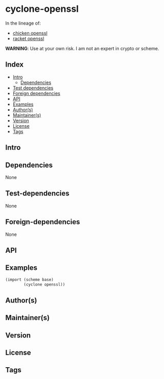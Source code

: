 # cyclone-openssl

In the lineage of:

* [chicken openssl](https://anonymous@code.call-cc.org/svn/chicken-eggs/release/5/openssl)
* [racket openssl](https://github.com/racket/racket/tree/master/racket/collects/openssl)

**WARNING**: Use at your own risk. I am not an expert in crypto or scheme.

## Index 
- [Intro](#Intro)
    - [Dependencies](#Dependencies)
- [Test dependencies](#Test-dependencies)
- [Foreign dependencies](#Foreign-dependencies)
- [API](#API)
- [Examples](#Examples)
- [Author(s)](#Author(s))
- [Maintainer(s)](#Maintainer(s))
- [Version](#Version) 
- [License](#License) 
- [Tags](#Tags) 

## Intro 


## Dependencies 
None

## Test-dependencies 
None

## Foreign-dependencies 
None

## API 

## Examples
```scheme
(import (scheme base)
        (cyclone openssl))
```

## Author(s)


## Maintainer(s) 


## Version 


## License 


## Tags 

